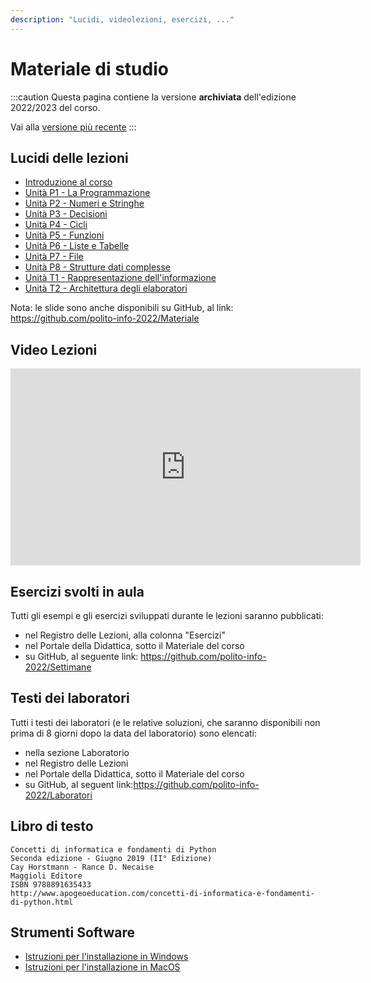 ```yaml
---
description: "Lucidi, videolezioni, esercizi, ..."
---
```


# Materiale di studio

:::caution
Questa pagina contiene la versione __archiviata__ dell'edizione 2022/2023 del corso.

Vai alla [versione più recente](/teaching/14bhd-informatica)
::: 


## Lucidi delle lezioni

- [Introduzione al corso](https://github.com/polito-info-2022/Materiale/blob/master/Unita'%200%20-%20Introduzione%20al%20corso%20(Corno).pdf?raw=true)
- [Unità P1 - La Programmazione](https://github.com/polito-info-2022/Materiale/blob/master/P1-La_Programmazione.pdf?raw=true)
- [Unità P2 - Numeri e Stringhe](https://github.com/polito-info-2022/Materiale/blob/master/P2-Numeri_e_stringhe.pdf?raw=true)
- [Unità P3 - Decisioni](https://github.com/polito-info-2022/Materiale/blob/master/P3-Decisioni.pdf?raw=true)
- [Unità P4 - Cicli](https://github.com/polito-info-2022/Materiale/blob/master/P4-Cicli.pdf?raw=true)
- [Unità P5 - Funzioni](https://github.com/polito-info-2022/Materiale/blob/master/P5-Funzioni.pdf?raw=true)
- [Unità P6 - Liste e Tabelle](https://github.com/polito-info-2022/Materiale/blob/master/P6-Liste_e_Tabelle.pdf?raw=true)
- [Unità P7 - File](https://github.com/polito-info-2022/Materiale/blob/master/P7-File_e_Eccezioni.pdf?raw=true)
- [Unità P8 - Strutture dati complesse](https://github.com/polito-info-2022/Materiale/blob/master/P8-Strutture_dati_complesse.pdf?raw=true)
- [Unità T1 - Rappresentazione dell'informazione](https://github.com/polito-info-2022/Materiale/blob/master/T1-Rappresentazione_dati.pdf?raw=true)
- [Unità T2 - Architettura degli elaboratori](https://github.com/polito-info-2022/Materiale/blob/master/T2-Architettura.pdf?raw=true)

Nota: le slide sono anche disponibili su GitHub, al link: https://github.com/polito-info-2022/Materiale

## Video Lezioni

<iframe src="https://www.youtube.com/embed/videoseries?list=PLqRTLlwsxDL-yRy3U34aImItjkWhcnSdY" allowFullScreen="allowfullscreen" allow="accelerometer; autoplay; clipboard-write; encrypted-media; gyroscope; picture-in-picture" width="560" height="315" frameBorder="0"></iframe>

## Esercizi svolti in aula

Tutti gli esempi e gli esercizi sviluppati durante le lezioni saranno pubblicati:

-    nel Registro delle Lezioni, alla colonna "Esercizi"
-    nel Portale della Didattica, sotto il Materiale del corso
-    su GitHub, al seguente link: https://github.com/polito-info-2022/Settimane


## Testi dei laboratori

Tutti i testi dei laboratori (e le relative soluzioni, che saranno disponibili non prima di 8 giorni dopo la data del laboratorio) sono elencati:

-    nella sezione Laboratorio
-    nel Registro delle Lezioni
-    nel Portale della Didattica, sotto il Materiale del corso
-    su GitHub, al seguent link:https://github.com/polito-info-2022/Laboratori


## Libro di testo

```
Concetti di informatica e fondamenti di Python
Seconda edizione - Giugno 2019 (II° Edizione)
Cay Horstmann - Rance D. Necaise
Maggioli Editore
ISBN 9788891635433
http://www.apogeoeducation.com/concetti-di-informatica-e-fondamenti-di-python.html
```

## Strumenti Software


-    [Istruzioni per l'installazione in Windows](https://github.com/polito-info-2022/Materiale/blob/master/Istruzioni/istruzioni%20installazione%20ITA-Win%202022-23.pdf)
-    [Istruzioni per l'installazione in MacOS](https://github.com/polito-info-2022/Materiale/blob/master/Istruzioni/istruzioni%20installazione%20ITA-Mac%202020-21.pdf)
